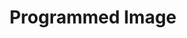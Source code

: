 ---
title: "Programmed Image"

spell:
  schools:
    - name:        "Illusion"
      subschools:  ["Figment"]
      descriptors: []
  classes:
    - name:  "Bard"
      abbr:  "Brd"
      level: 6
    - name:  "Sorcerer/Wizard"
      abbr:  "Sor/Wiz"
      level: 6
  effect:             "Visual figment that cannot extend beyond a 20-ft. cube + one 10-ft. cube/level (S)"
  duration:           "Permanent until triggered, then 1 round/level"
  materialComponents: ["A bit of fleece and jade dust worth 25 gp."]
  description:        |
    This spell functions like silent image, except that this spell's figment activates when a specific condition occurs. The figment includes visual, auditory, olfactory, and thermal elements, including intelligible speech.

    You set the triggering condition (which may be a special word) when casting the spell. The event that triggers the illusion can be as general or as specific and detailed as desired but must be based on an audible, tactile, olfactory, or visual trigger. The trigger cannot be based on some quality not normally obvious to the senses, such as alignment. (See magic mouth for more details about such triggers.)
---